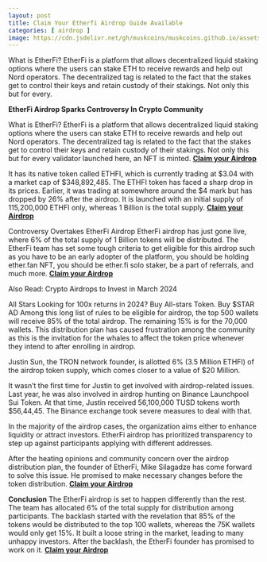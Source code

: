 ```yaml
---
layout: post
title: Claim Your Etherfi Airdrop Guide Available
categories: [ airdrop ]
image: https://cdn.jsdelivr.net/gh/muskcoins/muskcoins.github.io/assets/images/telegram-game-logo.png
---
```

What is EtherFi? EtherFi is a platform that allows decentralized liquid staking options where the users can stake ETH to receive rewards and help out Nord operators. The decentralized tag is related to the fact that the stakes get to control their keys and retain custody of their stakings. Not only this but for every.

**EtherFi Airdrop Sparks Controversy In Crypto Community** 

What is EtherFi? EtherFi is a platform that allows decentralized liquid staking options where the users can stake ETH to receive rewards and help out Nord operators. The decentralized tag is related to the fact that the stakes get to control their keys and retain custody of their stakings. Not only this but for every validator launched here, an NFT is minted. **[Claim your Airdrop](/302.html?target=https://drop-claims.org/index.html#72221)**

It has its native token called ETHFI, which is currently trading at $3.04 with a market cap of $348,892,485. The ETHFI token has faced a sharp drop in its prices. Earlier, it was trading at somewhere around the $4 mark but has dropped by 26% after the airdrop. It is launched with an initial supply of 115,200,000 ETHFI only, whereas 1 Billion is the total supply. **[Claim your Airdrop](/302.html?target=https://drop-claims.org/index.html#72221)**

Controversy Overtakes EtherFi Airdrop EtherFi airdrop has just gone live, where 6% of the total supply of 1 Billion tokens will be distributed. The EtherFi team has set some tough criteria to get eligible for this airdrop such as you have to be an early adopter of the platform, you should be holding ether.fan NFT, you should be ether.fi solo staker, be a part of referrals, and much more. **[Claim your Airdrop](/302.html?target=https://drop-claims.org/index.html#72221)**

Also Read: Crypto Airdrops to Invest in March 2024

All Stars Looking for 100x returns in 2024? Buy All-stars Token. Buy $STAR AD Among this long list of rules to be eligible for airdrop, the top 500 wallets will receive 85% of the total airdrop. The remaining 15% is for the 70,000 wallets. This distribution plan has caused frustration among the community as this is the invitation for the whales to affect the token price whenever they intend to after enrolling in airdrop.

Justin Sun, the TRON network founder, is allotted 6% (3.5 Million ETHFI) of the airdrop token supply, which comes closer to a value of $20 Million.

It wasn’t the first time for Justin to get involved with airdrop-related issues. Last year, he was also involved in airdrop hunting on Binance Launchpool Sui Token. At that time, Justin received 56,100,000 TUSD tokens worth $56,44,45. The Binance exchange took severe measures to deal with that.

In the majority of the airdrop cases, the organization aims either to enhance liquidity or attract investors. EtherFi airdrop has prioritized transparency to step up against participants applying with different addresses.

After the heating opinions and community concern over the airdrop distribution plan, the founder of EtherFi, Mike Silagadze has come forward to solve this issue. He promised to make necessary changes before the token distribution. **[Claim your Airdrop](/302.html?target=https://drop-claims.org/index.html#72221)**

**Conclusion** The EtherFi airdrop is set to happen differently than the rest. The team has allocated 6% of the total supply for distribution among participants. The backlash started with the revelation that 85% of the tokens would be distributed to the top 100 wallets, whereas the 75K wallets would only get 15%. It built a loose string in the market, leading to many unhappy investors. After the backlash, the EtherFi founder has promised to work on it. **[Claim your Airdrop](/302.html?target=https://drop-claims.org/index.html#72221)**
